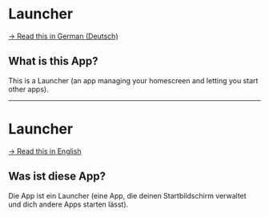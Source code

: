 # <a name="en"></a> Launcher

[-> Read this in German (Deutsch)](#de)

## What is this App?
This is a Launcher (an app managing your homescreen and letting you start other apps).

-----

# <a name="de"></a> Launcher

[-> Read this in English](#en)

## Was ist diese App?
Die App ist ein Launcher (eine App, die deinen Startbildschirm verwaltet und dich andere Apps starten lässt).
